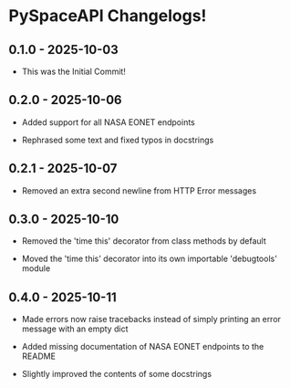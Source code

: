 # PySpaceAPI Changelogs!


## 0.1.0 - 2025-10-03

- This was the Initial Commit!


## 0.2.0 - 2025-10-06

- Added support for all NASA
EONET endpoints


- Rephrased some text and fixed
typos in docstrings


## 0.2.1 - 2025-10-07

- Removed an extra second newline
from HTTP Error messages


## 0.3.0 - 2025-10-10

- Removed the 'time this' decorator
from class methods by default


- Moved the 'time this' decorator
into its own importable 'debugtools'
module


## 0.4.0 - 2025-10-11

- Made errors now raise tracebacks
instead of simply printing an
error message with an empty
dict


- Added missing documentation of NASA
EONET endpoints to the README


- Slightly improved the contents of
some docstrings
